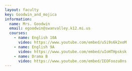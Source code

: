 ```yaml
---
layout: faculty
key: Goodwin_and_mojica
information:
  name: Mrs. Goodwin
  email: egoodwin@swanvalley.k12.mi.us
  courses:
    - name: English 10A
      video: https://www.youtube.com/embed/u5i9s6k2xoM
    - name: English 9A
      video: https://www.youtube.com/embed/uIoHTHpsksk
    - name: Drama B
      video: https://www.youtube.com/embed/IEOFoozu8ns
---
```


